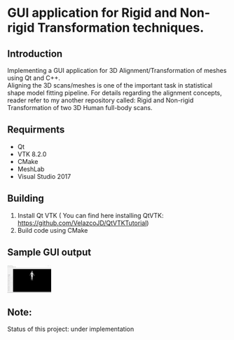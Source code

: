 # GUI application for Rigid and Non-rigid Transformation techniques.

## **Introduction**

Implementing a GUI application for 3D Alignment/Transformation of meshes using Qt and C++.  
Aligning the 3D scans/meshes is one of the important task in statistical shape model fitting pipeline. For details regarding the alignment concepts, reader refer to my another repository called: Rigid and Non-rigid Transformation of two 3D Human full-body scans.

## Requirments
- Qt 
- VTK 8.2.0
- CMake
- MeshLab
- Visual Studio 2017

## Building
1. Install Qt VTK ( You can find here installing QtVTK: https://github.com/VelazcoJD/QtVTKTutorial)
1. Build code using CMake

## Sample GUI output
<img src="images/output.jpg" width="100" >

## Note:
Status of this project: under implementation 






  
